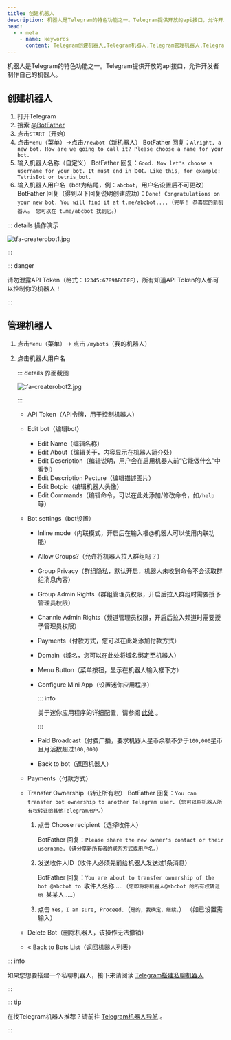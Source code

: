 ```yaml
---
title: 创建机器人
description: 机器人是Telegram的特色功能之一。Telegram提供开放的api接口，允许开发者制作自己的机器人。本文介绍了如何创建自己的机器人，以及管理机器人的各项功能说明。
head:
  - - meta
    - name: keywords
      content: Telegram创建机器人,Telegram机器人,Telegram管理机器人,Telegram编辑机器人,TG创建机器人,TG机器人,TG管理机器人,TG编辑机器人,电报创建机器人,电报机器人,电报管理机器人,电报编辑机器人
---
```


机器人是Telegram的特色功能之一。Telegram提供开放的api接口，允许开发者制作自己的机器人。

## 创建机器人

1. 打开Telegram
2. 搜索 [@BotFather](https://t.me/botfather)
3. 点击`START`（开始）
4. 点击`Menu`（菜单）->点击`/newbot`（新机器人）
    BotFather 回复：`Alright, a new bot. How are we going to call it? Please choose a name for your bot.`
5. 输入机器人名称（自定义）
    BotFather 回复：`Good. Now let's choose a username for your bot. It must end in `bot`. Like this, for example: TetrisBot or tetris_bot.`
6. 输入机器人用户名（bot为结尾，例：`abcbot`，用户名设置后不可更改）
    BotFather 回复（得到以下回复说明创建成功）：`Done! Congratulations on your new bot. You will find it at t.me/abcbot....`（`完毕！ 恭喜您的新机器人。 您可以在 t.me/abcbot 找到它。`）

::: details 操作演示

![tfa-createrobot1.jpg](https://cdn.jsdelivr.net/gh/tgwiki//images/tfa/createrobot1.jpg)

:::

::: danger

请勿泄露API Token（格式：`12345:6789ABCDEF`），所有知道API Token的人都可以控制你的机器人！

:::

## 管理机器人

1. 点击`Menu`（菜单）-> 点击 `/mybots`（我的机器人）

2. 点击机器人用户名

   ::: details 界面截图

   ![tfa-createrobot2.jpg](https://cdn.jsdelivr.net/gh/tgwiki//images/tfa/createrobot2.jpg)

   :::

   - API Token（API令牌，用于控制机器人）

   - Edit bot（编辑bot）

     - Edit Name（编辑名称）
     - Edit About（编辑关于，内容显示在机器人简介处）
     - Edit Description（编辑说明，用户会在启用机器人前“它能做什么”中看到）
     - Edit Description Pecture（编辑描述图片）
     - Edit Botpic（编辑机器人头像）
     - Edit Commands（编辑命令，可以在此处添加/修改命令，如`/help`等）

   - Bot settings（bot设置）

     - lnline mode（内联模式，开启后在输入框@机器人可以使用内联功能）
   
     - Allow Groups?（允许将机器人拉入群组吗？）
   
     - Group Privacy（群组隐私，默认开启，机器人未收到命令不会读取群组消息内容）
   
     - Group Admin Rights（群组管理员权限，开启后拉入群组时需要授予管理员权限）
   
     - Channle Admin Rights（频道管理员权限，开启后拉入频道时需要授予管理员权限）

     - Payments（付款方式，您可以在此处添加付款方式）

     - Domain（域名，您可以在此处将域名绑定至机器人）
   
     - Menu Button（菜单按钮，显示在机器人输入框下方）
   
     - Configure Mini App（设置迷你应用程序）
   
       ::: info
   
       关于迷你应用程序的详细配置，请参阅 [此处](./miniapp.html) 。
   
       :::
   
     - Paid Broadcast（付费广播，要求机器人星币余额不少于`100,000`星币且月活数超过`100,000`）

     - Back to bot（返回机器人）

   - Payments（付款方式） 
   
   - Transfer Ownership（转让所有权）
     BotFather 回复：`You can transfer bot ownership to another Telegram user.`（`您可以将机器人所有权转让给其他Telegram用户。`）
   
     1. 点击 Choose recipient（选择收件人）
   
        BotFather 回复：`Please share the new owner's contact or their username.`（`请分享新所有者的联系方式或用户名。`）
   
     2. 发送收件人ID（收件人必须先前给机器人发送过1条消息）
   
        BotFather 回复：`You are about to transfer ownership of the bot @abcbot to `收件人名称.....（`您即将将机器人@abcbot 的所有权转让给 `某某人.....）
   
     3. 点击 `Yes，I am sure, Proceed.`（`是的，我确定，继续。`）
        （如已设置需输入）
   
   - Delete Bot（删除机器人，该操作无法撤销）
   
   - « Back to Bots List（返回机器人列表）

::: info

如果您想要搭建一个私聊机器人，接下来请阅读 [Telegram搭建私聊机器人](./livegram.html)

:::

::: tip

在找Telegram机器人推荐？请前往 [Telegram机器人导航](https://dianbaosousuo.com/robot/) 。

:::